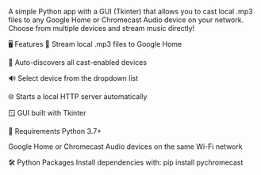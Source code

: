 A simple Python app with a GUI (Tkinter) that allows you to cast local .mp3 files to any Google Home or Chromecast Audio device on your network. 
Choose from multiple devices and stream music directly!

🖥️ Features
🎵 Stream local .mp3 files to Google Home

🧠 Auto-discovers all cast-enabled devices

🔊 Select device from the dropdown list

🌐 Starts a local HTTP server automatically

🪟 GUI built with Tkinter

🔧 Requirements
Python 3.7+

Google Home or Chromecast Audio devices on the same Wi-Fi network

🛠️ Python Packages
Install dependencies with:
pip install pychromecast
